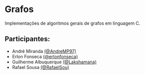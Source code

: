 # Grafos
Implementações de algoritmos gerais de grafos em linguagem C.

## Participantes:
<ul>
  <li>André Miranda <a href="https://github.com/AndreMP97">(@AndreMP97)</a></li>
  <li>Erlon Fonseca <a href="https://github.com/erlonfonseca">(@erlonfonseca)</a></li>
  <li>Guilherme Albuquerque <a href="https://github.com/Lakshamana">(@Lakshamana)</a></li>
  <li>Rafael Sousa <a href="https://github.com/RafaelSou">(@RafaelSou)</a></li>
</ul> 
  
